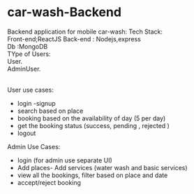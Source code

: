 # car-wash-Backend


Backend application for mobile car-wash:
Tech Stack:<br/>
Front-end;ReactJS
Back-end : Nodejs,express<br>
Db :MongoDB<br>
 TYpe of Users:<br>
 User.<br>
 AdminUser.<br> <br>
 
 User use cases:<br>
 - login
 -signup
 - search based on place
 - booking based on the availability of day (5 per day)
 - get the booking status (success, pending , rejected )
 - logout
 
 Admin Use Cases:
 - login (for admin use separate UI)
 - Add places- Add services (water wash and basic services)
 - view all the bookings, filter based on place and date
 - accept/reject booking
